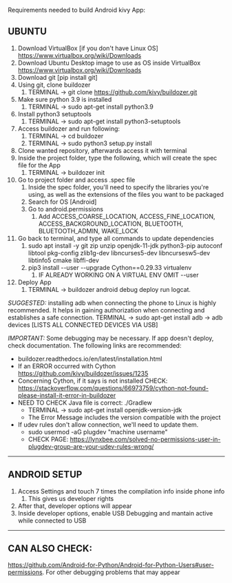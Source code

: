 Requirements needed to build Android kivy App:
## UBUNTU
1. Download VirtualBox [if you don't have Linux OS] https://www.virtualbox.org/wiki/Downloads
2. Download Ubuntu Desktop image to use as OS inside VirtualBox https://www.virtualbox.org/wiki/Downloads
3. Download git [pip install git]
4. Using git, clone buildozer
   1. TERMINAL -> git clone https://github.com/kivy/buildozer.git
5. Make sure python 3.9 is installed
   1. TERMINAL -> sudo apt-get install python3.9
6. Install python3 setuptools
   1. TERMINAL -> sudo apt-get install python3-setuptools
7. Access buildozer and run following:
   1. TERMINAL -> cd buildozer
   2. TERMINAL -> sudo python3 setup.py install
8. Clone wanted repository, afterwards access it with terminal
9. Inside the project folder, type the following, which will create the spec file for the App
   1. TERMINAL -> buildozer init
10. Go to project folder and access .spec file
    1. Inside the spec folder, you'll need to specify the libraries you're using, as well as the extensions of the files you want to be packaged
    2. Search for OS [Android]
    3. Go to android.permissions
       1. Add ACCESS_COARSE_LOCATION, ACCESS_FINE_LOCATION, ACCESS_BACKGROUND_LOCATION, BLUETOOTH, BLUETOOTH_ADMIN, WAKE_LOCK
11. Go back to terminal, and type all commands to update dependencies
    1. sudo apt install -y git zip unzip openjdk-11-jdk python3-pip autoconf libtool pkg-config zlib1g-dev libncurses5-dev libncursesw5-dev libtinfo5 cmake libffi-dev
    2. pip3 install --user --upgrade Cython==0.29.33 virtualenv
       1. IF ALREADY WORKING ON A VIRTUAL ENV OMIT --user
12. Deploy App 
    1. TERMINAL -> buildozer android debug deploy run logcat.

*_SUGGESTED:_* installing adb when connecting the phone to Linux is highly recommended. It helps in gaining authorization when connecting and establishes a safe connection.
TERMINAL -> sudo apt-get install adb
-> adb devices [LISTS ALL CONNECTED DEVICES VIA USB]

*_IMPORTANT:_* Some debugging may be necessary. If app doesn't deploy, check documentation. The following links are recommended:
+ buildozer.readthedocs.io/en/latest/installation.html
+ If an ERROR occurred with Cython https://github.com/kivy/buildozer/issues/1235
+ Concerning Cython, if it says is not installed CHECK: https://stackoverflow.com/questions/66973759/cython-not-found-please-install-it-error-in-buildozer
+ NEED TO CHECK Java file is correct: ./Gradlew
  + TERMINAL -> sudo apt-get install openjdk-version-jdk
  + The Error Message includes the version compatible with the project
+ If udev rules don't allow connection, we'll need to update them.
  + sudo usermod -aG plugdev "machine username"
  + CHECK PAGE: https://lynxbee.com/solved-no-permissions-user-in-plugdev-group-are-your-udev-rules-wrong/

-------
## ANDROID SETUP
1. Access Settings and touch 7 times the compilation info inside phone info
   1. This gives us developer rights
2. After that, developer options will appear
3. Inside developer options, enable USB Debugging and mantain active while connected to USB

_____
## CAN ALSO CHECK:
https://github.com/Android-for-Python/Android-for-Python-Users#user-permissions.
For other debugging problems that may appear
